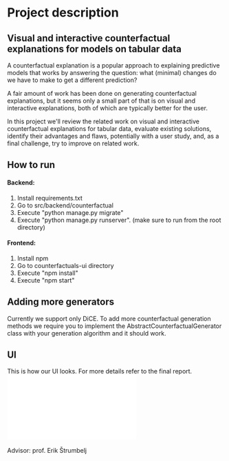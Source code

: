 # Project description

## Visual and interactive counterfactual explanations for models on tabular data

A counterfactual explanation is a popular approach to explaining predictive models that works by answering the question: what (minimal) changes do we have to make to get a different prediction?

A fair amount of work has been done on generating counterfactual explanations, but it seems only a small part of that is on visual and interactive
explanations, both of which are typically better for the user.

In this project we'll review the related work on visual and interactive counterfactual explanations for tabular data, evaluate existing solutions, identify their advantages and flaws, potentially with a user study, and, as a final challenge, try to improve on related work.

## How to run 
#### Backend: 
1) Install requirements.txt
2) Go to src/backend/counterfactual
3) Execute "python manage.py migrate"
4) Execute "python manage.py runserver". (make sure to run from the root directory)

#### Frontend:
1) Install npm
2) Go to counterfactuals-ui directory
3) Execute "npm install"
4) Execute "npm start"

## Adding more generators 
Currently we support only DiCE. To add more counterfactual generation methods we require you to implement the AbstractCounterfactualGenerator class with your generation algorithm and it should work.

## UI
This is how our UI looks. For more details refer to the final report.
![REACT UI](./figures/React-App.pdf)

Advisor: prof. Erik Štrumbelj